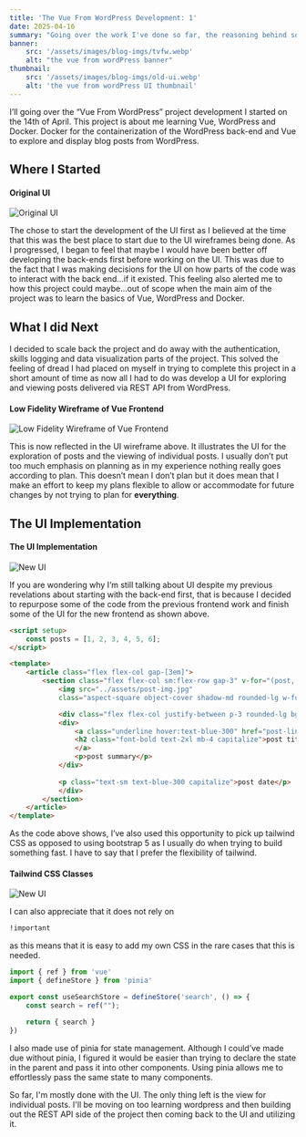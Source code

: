 ```yaml
---
title: 'The Vue From WordPress Development: 1'
date: 2025-04-16
summary: "Going over the work I've done so far, the reasoning behind some decisions and what I've learned"
banner:
    src: '/assets/images/blog-imgs/tvfw.webp'
    alt: "the vue from wordPress banner"
thumbnail:
    src: '/assets/images/blog-imgs/old-ui.webp' 
    alt: 'the vue from wordPress UI thumbnail'
---
```


I’ll going over the “Vue From WordPress” project development I started on the 14th of April. This project is about me learning Vue, WordPress and Docker. Docker for the containerization of the WordPress back-end and Vue to explore and display blog posts from WordPress.

## Where I Started

#### Original UI

![Original UI](/assets/images/blog-imgs/old-ui.webp)

The chose to start the development of the UI first as I believed at the time that this was the best place to start due to the UI wireframes being done. As I progressed, I began to feel that maybe I would have been better off developing the back-ends first before working on the UI.  This was due to the fact that I was making decisions for the UI on how parts of the code was to interact with the back end...if it existed. This feeling also alerted me to how this project could maybe...out of scope when the main aim of the project was to learn the basics of Vue, WordPress and Docker.

## What I did Next

I decided to scale back the project and do away with the authentication, skills logging and data visualization parts of the project. This solved the feeling of dread I had placed on myself in trying to complete this project in a short amount of time as now all I had to do was develop a UI for exploring and viewing posts delivered via REST API from WordPress. 

#### Low Fidelity Wireframe of Vue Frontend

![Low Fidelity Wireframe of Vue Frontend](/assets/images/blog-imgs/vue-from-wordpress-ui-wireframe(low-fi).webp)

This is now reflected in the UI wireframe above. It illustrates the UI for the exploration of posts and the viewing of individual posts. I usually don’t put too much emphasis on planning as in my experience nothing really goes according to plan. This doesn’t mean I don’t plan but it does mean that I make an effort to keep my plans flexible to allow or accommodate for future changes by not trying to plan for **everything**. 

## The UI Implementation

#### The UI Implementation

![New UI](/assets/images/blog-imgs/new-ui.webp)

If you are wondering why I’m still talking about UI despite my previous revelations about starting with the back-end first, that is because I decided to repurpose some of the code from the previous frontend work and finish some of the UI for the new frontend as shown above.

```html
<script setup>
    const posts = [1, 2, 3, 4, 5, 6];
</script>

<template>
    <article class="flex flex-col gap-[3em]">
        <section class="flex flex-col sm:flex-row gap-3" v-for="(post, index) in posts" :key="index">
            <img src="../assets/post-img.jpg"
            class="aspect-square object-cover shadow-md rounded-lg w-full sm:max-w-[300px] sm:h-[300px]" alt="post">

            <div class="flex flex-col justify-between p-3 rounded-lg bg-gray-800 text-white w-full shadow-md">
            <div>
                <a class="underline hover:text-blue-300" href="post-link">
                <h2 class="font-bold text-2xl mb-4 capitalize">post title</h2>
                </a>
                <p>post summary</p>
            </div>
            
            <p class="text-sm text-blue-300 capitalize">post date</p>
            </div>
        </section>
    </article>
</template>
```

As the code above shows, I’ve also used this opportunity to pick up tailwind CSS as opposed to using bootstrap 5 as I usually do when trying to build something fast. I have to say that I prefer the flexibility of tailwind. 

#### Tailwind CSS Classes

![New UI](/assets/images/blog-imgs/tailwind-css.webp)

I can also appreciate that it does not rely on 
```css 
!important
``` 
as this means that it is easy to add my own CSS in the rare cases that this is needed.

```js
import { ref } from 'vue'
import { defineStore } from 'pinia'

export const useSearchStore = defineStore('search', () => {
    const search = ref("");

    return { search }
})
```

I also made use of pinia for state management. Although I could’ve made due without pinia, I figured it would be easier than trying to declare the state in the parent and pass it into other components. Using pinia allows me to effortlessly pass the same state to many components.

So far, I'm mostly done with the UI. The only thing left is the view for individual posts. I'll be moving on too learning wordpress and then building out the REST API side of the project then coming back to the UI and utilizing it.